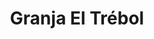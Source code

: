 ---
title: "Granja El Trébol"
url: /ciudad-autonoma-de-buenos-aires/granja-el-trebol/
shop: carnicero
---